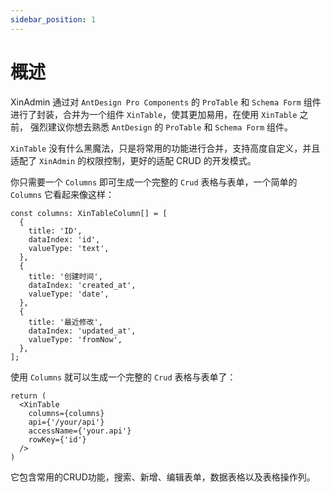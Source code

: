 ```yaml
---
sidebar_position: 1
---
```


# 概述

XinAdmin 通过对 `AntDesign Pro Components` 的 `ProTable` 和 `Schema Form` 组件进行了封装，合并为一个组件 `XinTable`，使其更加易用，在使用 `XinTable` 之前，
强烈建议你想去熟悉 `AntDesign` 的 `ProTable` 和 `Schema Form` 组件。 

`XinTable` 没有什么黑魔法，只是将常用的功能进行合并，支持高度自定义，并且适配了 `XinAdmin` 的权限控制，更好的适配 CRUD 的开发模式。

你只需要一个 `Columns` 即可生成一个完整的 `Crud` 表格与表单，一个简单的 `Columns` 它看起来像这样：

```tsx
const columns: XinTableColumn[] = [
  {
    title: 'ID',
    dataIndex: 'id',
    valueType: 'text',
  },
  {
    title: '创建时间',
    dataIndex: 'created_at',
    valueType: 'date',
  },
  {
    title: '最近修改',
    dataIndex: 'updated_at',
    valueType: 'fromNow',
  },
];
```

使用 `Columns` 就可以生成一个完整的 `Crud` 表格与表单了：

```tsx
return (
  <XinTable
    columns={columns}
    api={'/your/api'}
    accessName={'your.api'}
    rowKey={'id'}
  />
)
```

它包含常用的CRUD功能，搜索、新增、编辑表单，数据表格以及表格操作列。
